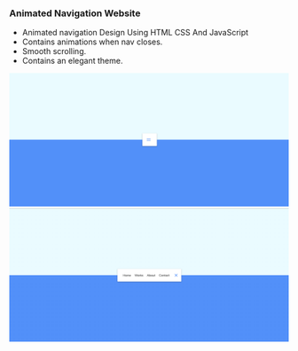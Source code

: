 ### Animated Navigation Website

- Animated navigation Design Using HTML CSS And JavaScript
- Contains animations when nav closes.
- Smooth scrolling.
- Contains an elegant theme.

![preview img](/Overview1.png)
![preview img](/Overview.png)
